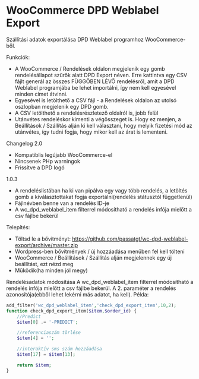 WooCommerce DPD Weblabel Export
======================

Szállítási adatok exportálása DPD Weblabel programhoz WooCommerce-ből.

Funkciók:
* A WooCommerce / Rendelések oldalon megjelenik egy gomb rendelésállapot szűrők alatt DPD Export néven. Erre kattintva egy CSV fájlt generál az összes FÜGGŐBEN LÉVŐ rendelésről, amit a DPD Weblabel programjába be lehet importálni, így nem kell egyesével minden címet átvinni.
* Egyesével is letölthető a CSV fájl - a Rendelések oldalon az utolsó oszlopban megjelenik egy DPD gomb.
* A CSV letölthető a rendelésrészletező oldalról is, jobb felül
* Utánvétes rendeléskor kimenti a végösszeget is. Hogy ez menjen, a Beállítások / Szállítás alján ki kell választani, hogy melyik fizetési mód az utánvétes, így tudni fogja, hogy mikor kell az árat is lementeni.

Changelog
2.0
* Kompatiblis legújabb WooCommerce-el
* Nincsenek PHp warningok
* Frissítve a DPD logó

1.0.3
* A rendeléslistában ha ki van pipálva egy vagy több rendelés, a letöltés gomb a kiválasztottakat fogja exportálni(rendelés státusztól függetlenül)
* Fájlnévben benne van a rendelés ID-je
* A wc_dpd_weblabel_item filterrel módosítható a rendelés infója mielőtt a csv fájlbe bekerül

Telepítés:
* Töltsd le a bővítményt:  https://github.com/passatgt/wc-dpd-weblabel-export/archive/master.zip
* Wordpress-ben bővítmények / új hozzáadása menüben fel kell tölteni
* WooCommerce / Beállítások / Szállítás alján megjelennek egy új beállítást, ezt nézd meg
* Működik(ha minden jól megy)

Rendelésadatok módosítása
A wc_dpd_weblabel_item filterrel módosítható a rendelés infója mielőtt a csv fájlbe bekerül. A 2. paraméter a rendelés azonosítója(ebből lehet lekérni más adatot, ha kell). Példa:
```php
add_filter('wc_dpd_weblabel_item','check_dpd_export_item',10,2);
function check_dpd_export_item($item,$order_id) {
	//Predict
	$item[0] .= '-PREDICT';

	//referenciaszám törlése
	$item[4] = '';

	//interaktív sms szám hozzáadása
	$item[17] = $item[13];

	return $item;
}
```
